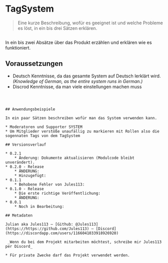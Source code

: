 # TagSystem 
> Eine kurze Beschreibung, wofür es geeignet ist und welche Probleme es löst, in ein bis drei Sätzen erklären.

![]()

In ein bis zwei Absätze über das Produkt erzählen und erklären wie es funktioniert.

## Voraussetzungen
* Deutsch Kenntnisse, da das gesamte System auf Deutsch lerklärt wird. _(Knowledge of German, as the entire system runs in German.)_
* Discrod Kenntnisse, da man viele einstellungen machen muss


```



## Anwendungsbeispiele

In ein paar Sätzen beschreiben wofür man das System verwenden kann.

* Moderatoren und Supporter SYSTEM
* Um Mitglieder verstöße unaufällig zu markieren mit Rollen also die sogennaten Tags von dem TagSystem

## Versionsverlauf

* 0.2.1
    * Änderung: Dokumente aktualisieren (Modulcode bleibt unverändert).
* 0.2.0 - Release
    * ÄNDERUNG:
    * Hinzugefügt: 
* 0.1.1
    * Behobene Fehler von Jules113:
* 0.1.0 - Release
    * Die erste richtige Veröffentlichung:
    * ÄNDERUNG: 
* 0.0.1
    * Noch in Bearbeitung:

## Metadaten

Julian aka Jules113 – [Github: @Jules113](https://https://github.com/Jules113) – [Discord](https://discordapp.com/users/1166041033918926920)

 _Wenn du bei dem Projekt mitarbeiten möchtest, schreibe mir Jules113 per Discord_

* Für private Zwecke darf das Projekt verwendet werden.


